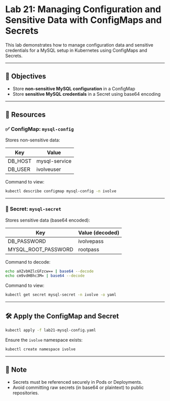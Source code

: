 # Lab 21: Managing Configuration and Sensitive Data with ConfigMaps and Secrets

This lab demonstrates how to manage configuration data and sensitive credentials for a MySQL setup in Kubernetes using ConfigMaps and Secrets.

---

## 🎯 Objectives

- Store **non-sensitive MySQL configuration** in a ConfigMap
- Store **sensitive MySQL credentials** in a Secret using base64 encoding

---

## 🧾 Resources

### ✅ ConfigMap: `mysql-config`

Stores non-sensitive data:

| Key      | Value            |
|----------|------------------|
| DB_HOST  | mysql-service    |
| DB_USER  | ivolveuser       |

Command to view:
```bash
kubectl describe configmap mysql-config -n ivolve
```

---

### 🔐 Secret: `mysql-secret`

Stores sensitive data (base64 encoded):

| Key                 | Value (decoded) |
|---------------------|-----------------|
| DB_PASSWORD         | ivolvepass      |
| MYSQL_ROOT_PASSWORD | rootpass        |

Command to decode:
```bash
echo aXZvbHZlcGFzcw== | base64 --decode
echo cm9vdHBhc3M= | base64 --decode
```

Command to view:
```bash
kubectl get secret mysql-secret -n ivolve -o yaml
```

---

## 🛠️ Apply the ConfigMap and Secret

```bash
kubectl apply -f lab21-mysql-config.yaml
```

Ensure the `ivolve` namespace exists:
```bash
kubectl create namespace ivolve
```

---

## 📌 Note

- Secrets must be referenced securely in Pods or Deployments.
- Avoid committing raw secrets (in base64 or plaintext) to public repositories.

